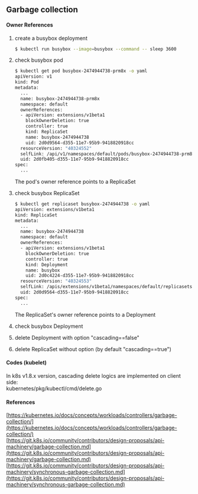 ## Garbage collection

#### Owner References

1. create a busybox deployment

   ```bash
   $ kubectl run busybox --image=busybox --command -- sleep 3600
   ```

2. check busybox pod

   ```bash
   $ kubectl get pod busybox-2474944738-prm8x -o yaml
   apiVersion: v1
   kind: Pod
   metadata:
     ...
     name: busybox-2474944738-prm8x
     namespace: default
     ownerReferences:
     - apiVersion: extensions/v1beta1
       blockOwnerDeletion: true
       controller: true
       kind: ReplicaSet
       name: busybox-2474944738
       uid: 2d0d9564-d355-11e7-95b9-9418820918cc
     resourceVersion: "40324552"
     selfLink: /api/v1/namespaces/default/pods/busybox-2474944738-prm8x
     uid: 2d0fb405-d355-11e7-95b9-9418820918cc
   spec:
     ...
   ```

   The pod's owner reference points to a ReplicaSet

3. check busybox ReplicaSet

   ```bash
   $ kubectl get replicaset busybox-2474944738 -o yaml
   apiVersion: extensions/v1beta1
   kind: ReplicaSet
   metadata:
     ...
     name: busybox-2474944738
     namespace: default
     ownerReferences:
     - apiVersion: extensions/v1beta1
       blockOwnerDeletion: true
       controller: true
       kind: Deployment
       name: busybox
       uid: 2d0c4224-d355-11e7-95b9-9418820918cc
     resourceVersion: "40324553"
     selfLink: /apis/extensions/v1beta1/namespaces/default/replicasets/busybox-2474944738
     uid: 2d0d9564-d355-11e7-95b9-9418820918cc
   spec:
     ...
   ```

   The ReplicaSet's owner reference points to a Deployment

4. check busybox Deployment

5. delete Deployment with option "cascading==false"

6. delete ReplicaSet without option \(by default "cascading==true"\)

#### Codes \(kubelet\)

In k8s v1.8.x version, cascading delete logics are implemented on client side:  
kubernetes/pkg/kubectl/cmd/delete.go

#### References

[https://kubernetes.io/docs/concepts/workloads/controllers/garbage-collection/](https://kubernetes.io/docs/concepts/workloads/controllers/garbage-collection/)  
[https://git.k8s.io/community/contributors/design-proposals/api-machinery/garbage-collection.md](https://git.k8s.io/community/contributors/design-proposals/api-machinery/garbage-collection.md)  
[https://git.k8s.io/community/contributors/design-proposals/api-machinery/synchronous-garbage-collection.md](https://git.k8s.io/community/contributors/design-proposals/api-machinery/synchronous-garbage-collection.md)


